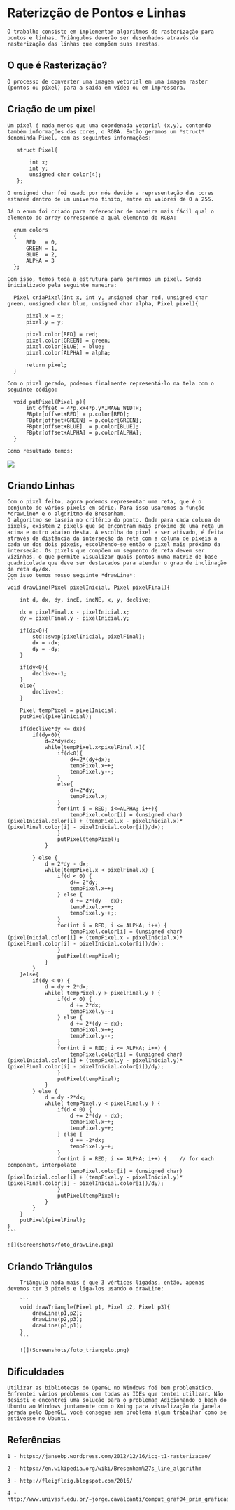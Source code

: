 # Raterizção de Pontos e Linhas
	O trabalho consiste em implementar algoritmos de rasterização para pontos e linhas. Triângulos deverão ser desenhados através da rasterização das linhas que compõem suas arestas.
  
## O que é Rasterização?
	O processo de converter uma imagem vetorial em uma imagem raster (pontos ou píxel) para a saída em vídeo ou em impressora.
    
## Criação de um pixel
	Um pixel é nada menos que uma coordenada vetorial (x,y), contendo também informações das cores, o RGBA. Então geramos um *struct* denominda Pixel, com as seguintes informações:
 
 ```
	struct Pixel{

		int x;
		int y;
		unsigned char color[4];
	};
  ```
	O unsigned char foi usado por nós devido a representação das cores estarem dentro de um universo finito, entre os valores de 0 a 255.
  
	Já o enum foi criado para referenciar de maneira mais fácil qual o elemento do array corresponde a qual elemento do RGBA:
	
  ```
	enum colors
	{
		RED   = 0,
		GREEN = 1,
		BLUE  = 2,
		ALPHA = 3
	};
  ```
  
	Com isso, temos toda a estrutura para gerarmos um pixel. Sendo inicializado pela seguinte maneira:
	
  ```
	Pixel criaPixel(int x, int y, unsigned char red, unsigned char green, unsigned char blue, unsigned char alpha, Pixel pixel){

		pixel.x = x;
		pixel.y = y;

		pixel.color[RED] = red;
		pixel.color[GREEN] = green;
		pixel.color[BLUE] = blue;
		pixel.color[ALPHA] = alpha;

		return pixel;
	}
  ```
  
	Com o pixel gerado, podemos finalmente representá-lo na tela com o seguinte código:
  ```
	void putPixel(Pixel p){
		int offset = 4*p.x+4*p.y*IMAGE_WIDTH;  
		FBptr[offset+RED] = p.color[RED];
		FBptr[offset+GREEN] = p.color[GREEN];
		FBptr[offset+BLUE]  = p.color[BLUE];
		FBptr[offset+ALPHA] = p.color[ALPHA];	
	}
  ```
  
	Como resultado temos:
  
  ![](Screenshots/foto_pixels.png)
  
## Criando Linhas
	Com o pixel feito, agora podemos representar uma reta, que é o conjunto de vários pixels em série. Para isso usaremos a função *drawLine* e o algoritmo de Bresenham.
	O algoritmo se baseia no critério do ponto. Onde para cada coluna de pixels, existem 2 pixels que se encontram mais próximo de uma reta um acima e outro abaixo desta. A escolha do pixel a ser ativado, é feita através da distância da interseção da reta com a coluna de píxeis a cada um dos dois píxeis, escolhendo-se então o pixel mais próximo da interseção. Os pixels que compõem um segmento de reta devem ser vizinhos, o que permite visualizar quais pontos numa matriz de base quadriculada que deve ser destacados para atender o grau de inclinação da reta dy/dx.
	Com isso temos nosso seguinte *drawLine*:
	```
	void drawLine(Pixel pixelInicial, Pixel pixelFinal){

		int d, dx, dy, incE, incNE, x, y, declive;

		dx = pixelFinal.x - pixelInicial.x;
		dy = pixelFinal.y - pixelInicial.y;

		if(dx<0){
			std::swap(pixelInicial, pixelFinal);
			dx = -dx;
			dy = -dy;
		}

		if(dy<0){
			declive=-1;
		}
		else{
			declive=1;
		}

		Pixel tempPixel = pixelInicial;
		putPixel(pixelInicial);

		if(declive*dy <= dx){
			if(dy<0){
				d=2*dy+dx;
				while(tempPixel.x<pixelFinal.x){
					if(d<0){
						d+=2*(dy+dx);
						tempPixel.x++;
						tempPixel.y--;
					}
					else{
						d+=2*dy;
						tempPixel.x;
					}
					for(int i = RED; i<=ALPHA; i++){
						tempPixel.color[i] = (unsigned char)(pixelInicial.color[i] + (tempPixel.x - pixelInicial.x)*(pixelFinal.color[i] - pixelInicial.color[i])/dx);
					}
					putPixel(tempPixel);
				}
		
			} else {
				d = 2*dy - dx;            
				while(tempPixel.x < pixelFinal.x) { 
					if(d < 0) {                 
						d+= 2*dy;
						tempPixel.x++;
					} else {                    
						d += 2*(dy - dx);
						tempPixel.x++;
						tempPixel.y++;;
					}
					for(int i = RED; i <= ALPHA; i++) {
						tempPixel.color[i] = (unsigned char)(pixelInicial.color[i] + (tempPixel.x - pixelInicial.x)*(pixelFinal.color[i] - pixelInicial.color[i])/dx);
					}
					putPixel(tempPixel);
				}
			}
		}else{
			if(dy < 0) {
				d = dy + 2*dx;
				while( tempPixel.y > pixelFinal.y ) {     
					if(d < 0) {                
						d += 2*dx;
						tempPixel.y--;
					} else {
						d += 2*(dy + dx);
						tempPixel.x++;
						tempPixel.y--;
					}
					for(int i = RED; i <= ALPHA; i++) {   
						tempPixel.color[i] = (unsigned char)(pixelInicial.color[i] + (tempPixel.y - pixelInicial.y)*(pixelFinal.color[i] - pixelInicial.color[i])/dy);
					}
					putPixel(tempPixel);
				}
			} else {
				d = dy -2*dx;
				while( tempPixel.y < pixelFinal.y ) {
					if(d < 0) { 
						d += 2*(dy - dx);
						tempPixel.x++;
						tempPixel.y++;
					} else {
						d += -2*dx;
						tempPixel.y++;
					}
					for(int i = RED; i <= ALPHA; i++) {    // for each component, interpolate
						tempPixel.color[i] = (unsigned char)(pixelInicial.color[i] + (tempPixel.y - pixelInicial.y)*(pixelFinal.color[i] - pixelInicial.color[i])/dy);
					}
					putPixel(tempPixel);
				}
			}
		}
		putPixel(pixelFinal);
	}
	```
		
	![](Screenshots/foto_drawLine.png)
	
## Criando Triângulos
		Triângulo nada mais é que 3 vértices ligadas, então, apenas devemos ter 3 pixels e liga-los usando o drawLine:
		
		```
		void drawTriangle(Pixel p1, Pixel p2, Pixel p3){
			drawLine(p1,p2);
			drawLine(p2,p3);
			drawLine(p3,p1);
		}
		```
		
		![](Screenshots/foto_triangulo.png)


## Dificuldades
	Utilizar as bibliotecas do OpenGL no Windows foi bem problemático. Enfrentei vários problemas com todas as IDEs que tentei utilizar. Não desisti e encontrei uma solução para o problema! Adicionando o bash do Ubuntu ao Windows juntamente com o Xming para visualização da janela gerada pelo OpenGL, você consegue sem problema algum trabalhar como se estivesse no Ubuntu.

		
## Referências
	1 - https://jansebp.wordpress.com/2012/12/16/icg-t1-rasterizacao/

	2 - https://en.wikipedia.org/wiki/Bresenham%27s_line_algorithm

	3 - http://fleigfleig.blogspot.com/2016/

	4 - http://www.univasf.edu.br/~jorge.cavalcanti/comput_graf04_prim_graficas2.pdf